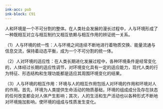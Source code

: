 ```yaml
---
ink-acc: pub
ink-block: C91
---
```


人和环境是一个不可分割的整体。在人类社会发展的漫长过程中，人与环境形成了一种既相互对立与相互制约又相互依赖与相互作用的辨证统一关系。

（1）人与环境的统一性：人与环境之间连续不断地进行着物质交换、能量流通与信息交流，保持着动态平衡，成为一个不可分割的统一体。

（2）人对环境的适应性：在人类长期进化发展过程中，各种环境条件是经常变化的，人体经过长期的适应性调节，对环境变化具有一定的适应能力，现代人类的行为特征、形态结构和生理功能都是适应其周围环境变化的结果。

（3）人与环境的相互作用：环境与人的相互作用包括人对环境的作用和环境对人的作用。首先，环境为人类提供生命活动的物质基础，环境的组成成分及存在扶态的任何改变都会对人体产生影响；其次，人的生活和生产活动也以各种形式不断地对环境施加影响，使环境的组成与性质发生变化。